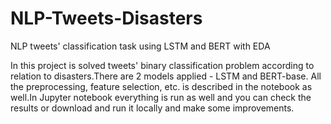 # NLP-Tweets-Disasters
NLP tweets' classification task using LSTM and BERT with EDA

In this project is solved tweets' binary classification problem according to relation to disasters.There are 2 models applied - LSTM and BERT-base. All the preprocessing, feature selection, etc. is described in the notebook as well.In Jupyter notebook everything is run as well and you can check the results or download and run it locally and make some improvements.
